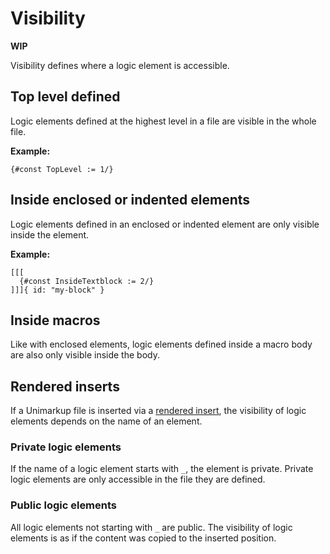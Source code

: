 # Visibility

**WIP**

Visibility defines where a logic element is accessible.

## Top level defined

Logic elements defined at the highest level in a file are visible in the whole file.

**Example:**

```
{#const TopLevel := 1/}
```

## Inside enclosed or indented elements

Logic elements defined in an enclosed or indented element are only visible inside the element.

**Example:**

```
[[[
  {#const InsideTextblock := 2/}
]]]{ id: "my-block" }
```

## Inside macros

Like with enclosed elements, logic elements defined inside a macro body are also only visible inside the body.

## Rendered inserts

If a Unimarkup file is inserted via a [rendered insert](/markup/blocks/inserts/render-block-insert.md), the visibility of logic elements depends on the name of an element.

### Private logic elements

If the name of a logic element starts with `_`, the element is private.
Private logic elements are only accessible in the file they are defined.

### Public logic elements

All logic elements not starting with `_` are public.
The visibility of logic elements is as if the content was copied to the inserted position.
